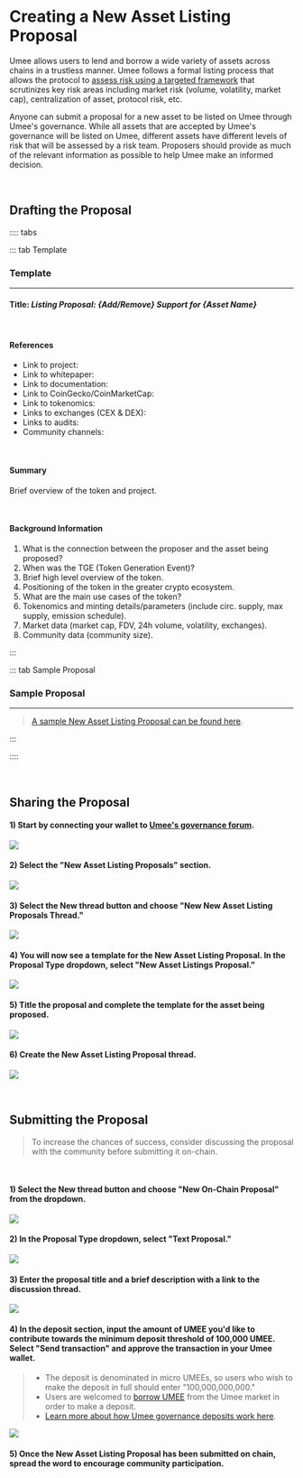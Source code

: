 # Creating a New Asset Listing Proposal

Umee allows users to lend and borrow a wide variety of assets across chains in a trustless manner. Umee follows a formal listing process that allows the protocol to [assess risk using a targeted framework](/governance/asset-listing/risk-assessment-methodology) that scrutinizes key risk areas including market risk (volume, volatility, market cap), centralization of asset, protocol risk, etc. 

Anyone can submit a proposal for a new asset to be listed on Umee through Umee's governance. While all assets that are accepted by Umee's governance will be listed on Umee, different assets have different levels of risk that will be assessed by a risk team. Proposers should provide as much of the relevant information as possible to help Umee make an informed decision. 

<br>

## Drafting the Proposal

:::: tabs

::: tab Template

### Template

****

#### Title: _Listing Proposal: {Add/Remove} Support for {Asset Name}_

<br>

#### References

- Link to project: 
- Link to whitepaper: 
- Link to documentation: 
- Link to CoinGecko/CoinMarketCap:
- Link to tokenomics:
- Links to exchanges (CEX & DEX): 
- Links to audits: 
- Community channels:

<br>

#### Summary
Brief overview of the token and project. 

<br>

#### Background Information

1. What is the connection between the proposer and the asset being proposed?
2. When was the TGE (Token Generation Event)?
3. Brief high level overview of the token.
4. Positioning of the token in the greater crypto ecosystem. 
5. What are the main use cases of the token?
6. Tokenomics and minting details/parameters (include circ. supply, max supply, emission schedule).
7. Market data (market cap, FDV, 24h volume, volatility, exchanges).
8. Community data (community size).

:::

::: tab Sample Proposal

### Sample Proposal

****

> [A sample New Asset Listing Proposal can be found here](https://gov.umee.cc/discussion/6955-sample-listing-proposal-add-support-for-atom).

:::

::::

<br>

## Sharing the Proposal

#### 1) Start by connecting your wallet to [Umee's governance forum](https://gov.umee.cc/).

![](/bg/select-login.png)

#### 2) Select the "New Asset Listing Proposals" section.

![](/bg/select-new-asset-section.png)

#### 3) Select the New thread button and choose "New New Asset Listing Proposals Thread."

![](/bg/choose-new-asset-listing-thread.png)

#### 4) You will now see a template for the New Asset Listing Proposal. In the Proposal Type dropdown, select "New Asset Listings Proposal."

![](/bg/select-new-asset-listing-topic.png)

#### 5) Title the proposal and complete the template for the asset being proposed.

![](/bg/title-new-asset-listing-proposal.png)

#### 6) Create the New Asset Listing Proposal thread.

![](/bg/create-new-asset-listing-thread.png)

<br>

## Submitting the Proposal

> To increase the chances of success, consider discussing the proposal with the community before submitting it on-chain.

<br>

#### 1) Select the New thread button and choose "New On-Chain Proposal" from the dropdown.

![](/bg/new-on-chain-prop.png)

#### 2) In the Proposal Type dropdown, select "Text Proposal."

![](/bg/choose-text-prop.png)

#### 3) Enter the proposal title and a brief description with a link to the discussion thread.

![](/bg/enter-title-description.png)

#### 4) In the deposit section, input the amount of UMEE you'd like to contribute towards the minimum deposit threshold of 100,000 UMEE. Select "Send transaction" and approve the transaction in your Umee wallet.

> - The deposit is denominated in micro UMEEs, so users who wish to make the deposit in full should enter "100,000,000,000." 
> - Users are welcomed to [borrow UMEE](/users/using-the-web-app/borrow-repay) from the Umee market in order to make a deposit.
> - [Learn more about how Umee governance deposits work here](/governance/governance-overview/how-it-works).

![](/bg/send-tx.png)

#### 5) Once the New Asset Listing Proposal has been submitted on chain, spread the word to encourage community participation.